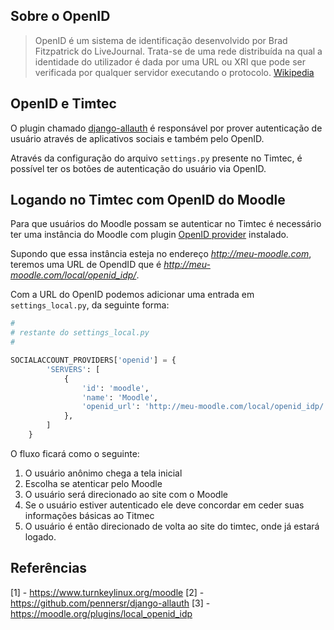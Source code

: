 ## Sobre o OpenID

> OpenID é um sistema de identificação desenvolvido por Brad Fitzpatrick do LiveJournal. Trata-se de uma rede distribuída na qual a identidade do utilizador é dada por uma URL ou XRI que pode ser verificada por qualquer servidor executando o protocolo. [Wikipedia](https://pt.wikipedia.org/wiki/OpenID)

## OpenID e Timtec

O plugin chamado [django-allauth](https://github.com/pennersr/django-allauth) é responsável por prover autenticação de usuário através de aplicativos sociais e também pelo OpenID. 

Através da configuração do arquivo `settings.py` presente no Timtec, é possível ter os botões de autenticação do usuário via OpenID.

## Logando no Timtec com OpenID do Moodle

Para que usuários do Moodle possam se autenticar no Timtec é necessário ter uma instância do Moodle com plugin [OpenID provider](https://moodle.org/plugins/local_openid_idp) instalado.

Supondo que essa instância esteja no endereço *http://meu-moodle.com*, teremos uma URL de OpendID que é *http://meu-moodle.com/local/openid_idp/*.

Com a URL do OpenID podemos adicionar uma entrada em `settings_local.py`, da seguinte forma:

```python
#
# restante do settings_local.py
#

SOCIALACCOUNT_PROVIDERS['openid'] = {
        'SERVERS': [
            {
                'id': 'moodle',
                'name': 'Moodle',
                'openid_url': 'http://meu-moodle.com/local/openid_idp/'
            },
        ]
    }
```

O fluxo ficará como o seguinte:

1. O usuário anônimo chega a tela inicial
2. Escolha se atenticar pelo Moodle
3. O usuário será direcionado ao site com o Moodle
4. Se o usuário estiver autenticado ele deve concordar em ceder suas informações básicas ao Titmec
5. O usuário é então direcionado de volta ao site do timtec, onde já estará logado.

## Referências

[1] - https://www.turnkeylinux.org/moodle
[2] - https://github.com/pennersr/django-allauth
[3] - https://moodle.org/plugins/local_openid_idp